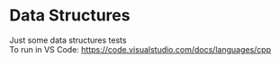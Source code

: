 # Data Structures
Just some data structures tests<br>
To run in VS Code: https://code.visualstudio.com/docs/languages/cpp
